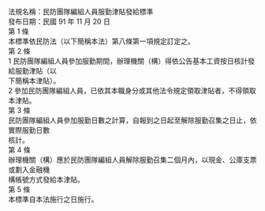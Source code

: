 法規名稱：民防團隊編組人員服勤津貼發給標準  
發布日期：民國 91 年 11 月 20 日  
第 1 條  
本標準依民防法（以下簡稱本法）第八條第一項規定訂定之。  
第 2 條  
1 民防團隊編組人員參加服勤期間，辦理機關（構）得依公告基本工資按日核計發給服勤津貼（以  
下簡稱本津貼）。  
2 參加民防團隊編組人員，已依其本職身分或其他法令規定領取津貼者，不得領取本津貼。  
第 3 條  
民防團隊編組人員參加服勤日數之計算，自報到之日起至解除服勤召集之日止，依實際服勤日數  
核計。  
第 4 條  
辦理機關（構）應於民防團隊編組人員解除服勤召集二個月內，以現金、公庫支票或劃入金融機  
構帳號方式發給本津貼。  
第 5 條  
本標準自本法施行之日施行。  


